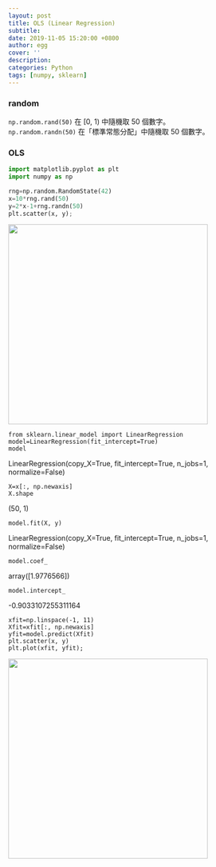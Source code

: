 ```yaml
---
layout: post
title: OLS (Linear Regression)
subtitle:
date: 2019-11-05 15:20:00 +0800
author: egg
cover: ''
description:
categories: Python
tags: [numpy, sklearn] 
---
```


### random

```np.random.rand(50)``` 在 [0, 1) 中隨機取 50 個數字。<br />
```np.random.randn(50)``` 在「標準常態分配」中隨機取 50 個數字。


### OLS

```python
import matplotlib.pyplot as plt
import numpy as np

rng=np.random.RandomState(42)
x=10*rng.rand(50)
y=2*x-1+rng.randn(50)
plt.scatter(x, y);
```
<img src="https://doltegg.github.io/coding/assets/img/2019/ols0.png" style="width:400px"/>

```
from sklearn.linear_model import LinearRegression
model=LinearRegression(fit_intercept=True)
model
```
LinearRegression(copy_X=True, fit_intercept=True, n_jobs=1, normalize=False)

```
X=x[:, np.newaxis]
X.shape
```
(50, 1)

```
model.fit(X, y)
```
LinearRegression(copy_X=True, fit_intercept=True, n_jobs=1, normalize=False)

```
model.coef_
```
array([1.9776566])

```
model.intercept_
```
-0.9033107255311164

```
xfit=np.linspace(-1, 11)
Xfit=xfit[:, np.newaxis]
yfit=model.predict(Xfit)
plt.scatter(x, y)
plt.plot(xfit, yfit);
````
<img src="https://doltegg.github.io/coding/assets/img/2019/ols.png" style="width:400px"/>
